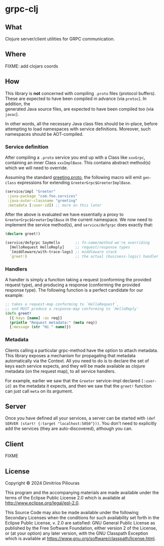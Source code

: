 # grpc-clj


## What

Clojure server/client utilities for GRPC communication. 

## Where

FIXME: add clojars coords

## How
This library is **not** concerned with compiling `.proto` files (protocol buffers). 
These are expected to have been compiled in advance (via `protoc`). In addition, the  
generated Java source files, are expected to have been compiled too (via `javac`).

In other words, all the necessary Java class files should be in-place, before attempting to 
load namespaces with service definitions. Moreover, such namespaces should be AOT-compiled.

### Service definition
After compiling a `.proto` service you end up with a Class like `xxxGrpc`, 
containing an inner Class `xxxImplBase`. This contains abstract method(s)
which we will need to override. 

Assuming the standard [greeting.proto](src/clojure/grpc_clj/example/greeting.proto), 
the following macro will emit `gen-class` expressions for extending `GreeterGrpc$GreeterImplBase`.

```clj
(service/impl "Greeter" 
 :java-package "com.foo.services"
 :java-outer-classname "greeting"
 :metadata [:user-id]) ;; more on this later
```
After the above is evaluated we have essentially a proxy to `GreeterGrpc$GreeterImplBase` 
in the current namespace. We now need to implement the service method(s), and 
`service/defgrpc` does exactly that:

```clj
(declare greet!)

(service/defgrpc SayHello       ;; fn-name/method we're overriding
  [HelloRequest HelloReply]     ;; request/response types
  `[middleware/with-trace-logs] ;; middleware stack
  `greet!)                      ;; the actual (business-logic) handler
```

### Handlers
A handler is simply a function taking a request (conforming the provided request type), 
and producing a response (conforming the provided response type). The following function
is a perfect candidate for our example:

```clj
;; takes a request-map conforming to `HelloRequest`,
;; and MUST produce a response-map conforming to `HelloReply`
(defn greet!
  [{:keys [name] :as req}]
  (println "Request metadata:" (meta req))
  {:message (str "Hi " name)})
```

### Metadata
Clients calling a particular grpc-method have the option to attach metadata.
This library exposes a mechanism for propagating that metadata automatically 
via the Context. All you need to do is to declare the set of keys each service 
expects, and they will be made available as clojure metadata (on the request map),
to all service handlers.

For example, earlier we saw that the `Greeter` service-impl declared `[:user-id]` as
the metadata it expects, and then we saw that the `greet!` function can just call `meta`
on its argument.

## Server  
Once you have defined all your services, a server can be started with
`(def SERVER (start! {:target "localhost:5050"}))`. You don't need to 
explicitly add the services (they are auto-discovered), although you can.

## Client
FIXME

## License

Copyright © 2024 Dimitrios Piliouras

This program and the accompanying materials are made available under the
terms of the Eclipse Public License 2.0 which is available at
http://www.eclipse.org/legal/epl-2.0.

This Source Code may also be made available under the following Secondary
Licenses when the conditions for such availability set forth in the Eclipse
Public License, v. 2.0 are satisfied: GNU General Public License as published by
the Free Software Foundation, either version 2 of the License, or (at your
option) any later version, with the GNU Classpath Exception which is available
at https://www.gnu.org/software/classpath/license.html.

